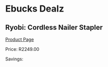 
# Ebucks Dealz
## Ryobi: Cordless Nailer Stapler
[Product Page](https://www.ebucks.com/web/shop/productSelected.do?prodId=315069772&catId=370101825)

Price: R2249.00

Savings: 


	